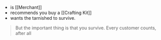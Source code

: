 - is [[Merchant]]
- recommends you buy a [[Crafting Kit]] 
- wants the tarnished to survive. 

> But the important thing is that you survive. Every customer counts, after all

